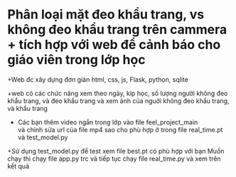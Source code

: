 # Phân loại mặt đeo khẩu trang, vs không đeo khẩu trang trên cammera + tích hợp với web để cảnh báo cho giáo viên trong lớp học

+Web đc xây dựng đơn giản html, css, js, Flask, python, sqlite

+web có các chức năng xem theo ngày, kíp học, số lượng người không đeo khẩu trang, và đeo khẩu trang 
và xem ảnh của nguời không đeo khẩu trang, và khẩu trang
+ Các bạn thêm video ngắn trong lớp vào file feel_project_main  
và chỉnh sửa url của file mp4 sao cho phù hợp ở trong file real_time.pt và test_model.py

+Sử dụng test_model.py để test xem file best.pt có phù hợp với bạn
Muốn chạy thì chạy file app.py trc và tiếp tục chạy file real_time.py 
và xem trên kết quả 
